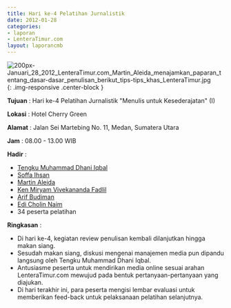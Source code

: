 ```yaml
---
title: Hari ke-4 Pelatihan Jurnalistik
date: 2012-01-28
categories:
- laporan
- LenteraTimur.com
layout: laporancmb
---
```



![200px-Januari_28_2012_LenteraTimur.com_Martin_Aleida_menajamkan_paparan_tentang_dasar-dasar_penulisan_berikut_tips-tips_khas_LenteraTimur.jpg](/uploads/200px-Januari_28_2012_LenteraTimur.com_Martin_Aleida_menajamkan_paparan_tentang_dasar-dasar_penulisan_berikut_tips-tips_khas_LenteraTimur.jpg){: .img-responsive .center-block }


**Tujuan** : Hari ke-4 Pelatihan Jurnalistik "Menulis untuk Kesederajatan" (I)

**Lokasi** : Hotel Cherry Green

**Alamat** : Jalan Sei Martebing No. 11, Medan, Sumatera Utara

**Jam** : 08.00 - 13.00 WIB

**Hadir** :  
* [Tengku Muhammad Dhani Iqbal](http://wiki.ciptamedia.org/wiki/Tengku_Muhammad_Dhani_Iqbal)
* [Soffa Ihsan](http://wiki.ciptamedia.org/wiki/Soffa_Ihsan)
* [Martin Aleida](http://wiki.ciptamedia.org/wiki/Martin_Aleida)
* [Ken Miryam Vivekananda Fadlil](http://wiki.ciptamedia.org/wiki/Ken_Miryam_Vivekananda_Fadlil)
* [Arif Budiman](http://wiki.ciptamedia.org/wiki/Arif_Budiman)
* [Edi Cholin Naim](http://wiki.ciptamedia.org/wiki/Edi_Cholin_Naim)
* 34 peserta pelatihan

**Ringkasan** : 
* Di hari ke-4, kegiatan review penulisan kembali dilanjutkan hingga makan siang.
* Sesudah makan siang, diskusi mengenai manajemen media pun dipandu langsung oleh Tengku Muhammad Dhani Iqbal.
* Antusiasme peserta untuk mendirikan media online sesuai arahan LenteraTimur.com mewujud pada bentuk pertanyaan-pertanyaan yang diajukan.
* Di hari terakhir ini, para peserta mengisi lembar evaluasi untuk memberikan feed-back untuk pelaksanaan pelatihan selanjutnya.
